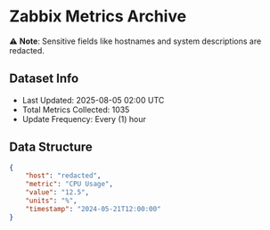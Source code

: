 # Zabbix Metrics Archive

⚠️ **Note**: Sensitive fields like hostnames and system descriptions are redacted.

## Dataset Info
- Last Updated: 2025-08-05 02:00 UTC
- Total Metrics Collected: 1035
- Update Frequency: Every (1) hour

## Data Structure
```json
{
    "host": "redacted",
    "metric": "CPU Usage",
    "value": "12.5",
    "units": "%",
    "timestamp": "2024-05-21T12:00:00"
}
```
